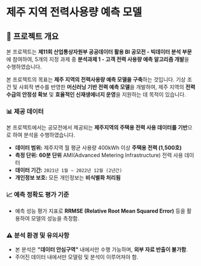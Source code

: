 # 제주 지역 전력사용량 예측 모델

## 📌 프로젝트 개요
본 프로젝트는 **제11회 산업통상자원부 공공데이터 활용 BI 공모전 - 빅데이터 분석 부문**에 참여하여, 5개의 지정 과제 중 **분석과제 1 - 고객 전력 사용량 예측 알고리즘 개발**을 수행하였습니다.

본 프로젝트의 목표는 **제주 지역의 전력사용량 예측 모델을 구축**하는 것입니다. 기상 조건 및 사회적 변수를 반영한 **머신러닝 기반 전력 예측 모델**을 개발하여, 제주 지역의 **전력 수급의 안정성 확보** 및 **효율적인 신재생에너지 운영**을 지원하는 데 목적이 있습니다.

### 📊 제공 데이터
본 프로젝트에서는 공모전에서 제공되는 **제주지역의 주택용 전력 사용 데이터를 기반**으로 하여 분석을 수행하였습니다.

- **데이터 범위:** 제주지역 월 평균 사용량 400kWh 이상 **주택용 전력 (1,500호)**
- **측정 단위:** **60분 단위** AMI(Advanced Metering Infrastructure) 전력 사용 데이터
- **데이터 기간:** `2021년 1월 ~ 2022년 12월 (2년간)`
- **개인정보 보호:** 모든 개인정보는 **비식별화 처리됨**

### 📈 예측 정확도 평가 기준
- 예측 성능 평가 지표로 **RRMSE (Relative Root Mean Squared Error)** 등을 활용하여 모델의 성능을 측정함.

### ⚠️ 분석 환경 및 유의사항
- 본 분석은 **"데이터 안심구역"** 내에서만 수행 가능하며, **외부 자료 반출이 불가함**.
- 주어진 데이터 내에서만 모델링 및 분석이 이루어져야 함.
